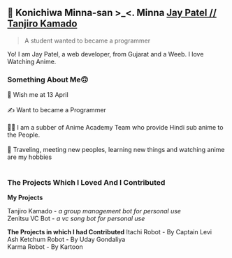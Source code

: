 ## 👋 Konichiwa Minna-san >_<. Minna [Jay Patel // Tanjiro Kamado](https://github.com/JayPatel1314)
> A student wanted to became a programmer

Yo! I am Jay Patel, a web developer, from Gujarat and a Weeb. I love Watching Anime.

### Something About Me🙃 

🎂 Wish me at 13 April </br>
</br>
✍️ Want to became a Programmer </br>
</br>
👷‍♂️ I am a subber of Anime Academy Team who provide Hindi sub anime to the People. </br>
</br>
🚅 Traveling, meeting new peoples, learning new things and watching anime are my hobbies </br>
</br>

### The Projects Which I Loved And I Contributed
**My Projects**

Tanjiro Kamado - *a group management bot for personal use* </br>
Zenitsu VC Bot - *a vc song bot for personal use* </br>

**The Projects in which I had Contributed**
Itachi Robot - By Captain Levi </br>
Ash Ketchum Robot - By Uday Gondaliya </br>
Karma Robot - By Kartoon </br>




